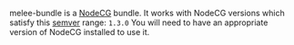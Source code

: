 melee-bundle is a [NodeCG](http://github.com/nodecg/nodecg) bundle. 
It works with NodeCG versions which satisfy this [semver](https://docs.npmjs.com/getting-started/semantic-versioning) range: `1.3.0`
You will need to have an appropriate version of NodeCG installed to use it.

